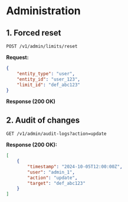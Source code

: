 # Administration

## 1. Forced reset

`POST /v1/admin/limits/reset`

**Request:**
```json
{
    "entity_type": "user",
    "entity_id": "user_123",
    "limit_id": "def_abc123"
}
```

**Response (200 OK)**

## 2. Audit of changes

`GET /v1/admin/audit-logs?action=update`

**Response (200 OK):**
```json
[
    {
        "timestamp": "2024-10-05T12:00:00Z",
        "user": "admin_1",
        "action": "update",
        "target": "def_abc123"
    }
]
```